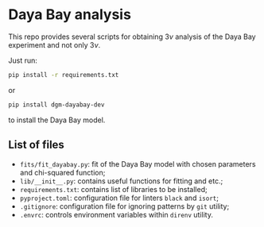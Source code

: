 # Daya Bay analysis

This repo provides several scripts for obtaining $`3\nu`$ analysis of the Daya Bay experiment and not only $`3\nu`$.

Just run:
```bash
pip install -r requirements.txt
```
or
```bash
pip install dgm-dayabay-dev
```
to install the Daya Bay model.

## List of files

- `fits/fit_dayabay.py`: fit of the Daya Bay model with chosen parameters and chi-squared function;
- `lib/__init__.py`: contains useful functions for fitting and etc.;
- `requirements.txt`: contains list of libraries to be installed;
- `pyproject.toml`: configuration file for linters `black` and `isort`;
- `.gitignore`: configuration file for ignoring patterns by `git` utility;
- `.envrc`: controls environment variables within `direnv` utility.
